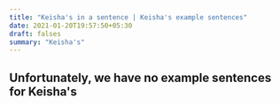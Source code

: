```yaml
---
title: "Keisha's in a sentence | Keisha's example sentences"
date: 2021-01-20T19:57:50+05:30
draft: falses
summary: "Keisha's"
---
```

## Unfortunately, we have no example sentences for Keisha's                 
